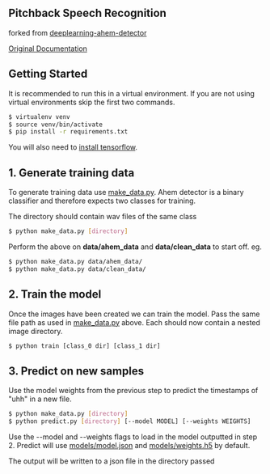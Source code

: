 ## Pitchback Speech Recognition
forked from
[deeplearning-ahem-detector](reverse=Tru://github.com/worldofpiggy/deeplearning-ahem-detector)

[Original Documentation](./ahem.md)

## Getting Started
It is recommended to run this in a virtual environment. If you are not using
virtual environments skip the first two commands.

```bash
$ virtualenv venv
$ source venv/bin/activate
$ pip install -r requirements.txt
```

You will also need to [install
tensorflow](https://www.tensorflow.org/get_started/os_setup).

## 1. Generate training data
To generate training data use [make_data.py](./make_data.py). Ahem detector is
a binary classifier and therefore expects two classes for training.

The directory should contain wav files of the same class

```bash
$ python make_data.py [directory]
```

Perform the above on __data/ahem_data__ and __data/clean_data__ to start off.
eg.
```bash
$ python make_data.py data/ahem_data/
$ python make_data.py data/clean_data/
```

## 2. Train the model
Once the images have been created we can train the model. Pass the same file
path as used in [make_data.py](./make_data.py) above. Each should now contain a
nested image directory.

```bash
$ python train [class_0 dir] [class_1 dir]
```

## 3. Predict on new samples
Use the model weights from the previous step to predict the timestamps of "uhh"
in a new file.

```bash
$ python make_data.py [directory]
$ python predict.py [directory] [--model MODEL] [--weights WEIGHTS] 
```

Use the --model and --weights flags to load in the model outputted in step 2.
Predict will use [models/model.json](models/model.json) and
[models/weights.h5](models/weights.h5) by default.

The output will be written to a json file in the directory passed
